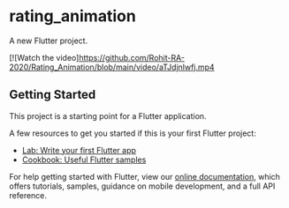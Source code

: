 # rating_animation

A new Flutter project.

[![Watch the video]https://github.com/Rohit-RA-2020/Rating_Animation/blob/main/video/aTJdjnlwfj.mp4
## Getting Started

This project is a starting point for a Flutter application.

A few resources to get you started if this is your first Flutter project:

- [Lab: Write your first Flutter app](https://flutter.dev/docs/get-started/codelab)
- [Cookbook: Useful Flutter samples](https://flutter.dev/docs/cookbook)

For help getting started with Flutter, view our
[online documentation](https://flutter.dev/docs), which offers tutorials,
samples, guidance on mobile development, and a full API reference.
